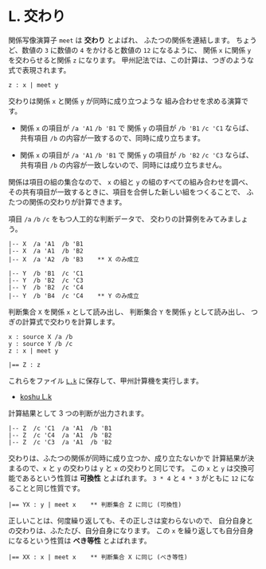 # L. 交わり


関係写像演算子 `meet` は **交わり** とよばれ、
ふたつの関係を連結します。
ちょうど、数値の `3` に数値の `4` をかけると数値の `12` になるように、
関係 `x` に関係 `y` を交わらせると関係 `z` になります。
甲州記法では、この計算は、つぎのような式で表現されます。

~~~~~~~~~~~~~~~~~~~~~~~~~~~~~~~~~~~~~~~~~~~~ { .koshu .input }
z : x | meet y
~~~~~~~~~~~~~~~~~~~~~~~~~~~~~~~~~~~~~~~~~~~~~~~~~~~~~~~~~~~~~~~

交わりは関係 `x` と関係 `y` が同時に成り立つような
組み合わせを求める演算です。

 - 関係 `x` の項目が `/a 'A1` `/b 'B1` で
   関係 `y` の項目が `/b 'B1` `/c 'C1` ならば、
   共有項目 `/b` の内容が一致するので、同時に成り立ちます。

 - 関係 `x` の項目が `/a 'A1` `/b 'B1` で
   関係 `y` の項目が `/b 'B2` `/c 'C3` ならば、
   共有項目 `/b` の内容が一致しないので、同時には成り立ちません。

関係は項目の組の集合なので、
`x` の組と `y` の組のすべての組み合わせを調べ、
その共有項目が一致するときに、項目を合併した新しい組をつくることで、
ふたつの関係の交わりが計算できます。

項目 `/a` `/b` `/c` をもつ人工的な判断データで、
交わりの計算例をみてみましょう。

~~~~~~~~~~~~~~~~~~~~~~~~~~~~~~~~~~~~~~~~~~~~ { .koshu .input }
|-- X  /a 'A1  /b 'B1
|-- X  /a 'A1  /b 'B2
|-- X  /a 'A2  /b 'B3    ** X のみ成立

|-- Y  /b 'B1  /c 'C1
|-- Y  /b 'B2  /c 'C3
|-- Y  /b 'B2  /c 'C4
|-- Y  /b 'B4  /c 'C4    ** Y のみ成立
~~~~~~~~~~~~~~~~~~~~~~~~~~~~~~~~~~~~~~~~~~~~~~~~~~~~~~~~~~~~~~~

判断集合 `X` を関係 `x` として読み出し、
判断集合 `Y` を関係 `y` として読み出し、
つぎの計算式で交わりを計算します。

~~~~~~~~~~~~~~~~~~~~~~~~~~~~~~~~~~~~~~~~~~~~ { .koshu .input }
x : source X /a /b
y : source Y /b /c
z : x | meet y

|== Z : z
~~~~~~~~~~~~~~~~~~~~~~~~~~~~~~~~~~~~~~~~~~~~~~~~~~~~~~~~~~~~~~~

これらをファイル [`L.k`][L.k] に保存して、甲州計算機を実行します。

* [koshu L.k]

計算結果として 3 つの判断が出力されます。

~~~~~~~~~~~~~~~~~~~~~~~~~~~~~~~~~~~~~~~~~~~~ { .koshu .output }
|-- Z  /c 'C1  /a 'A1  /b 'B1
|-- Z  /c 'C4  /a 'A1  /b 'B2
|-- Z  /c 'C3  /a 'A1  /b 'B2
~~~~~~~~~~~~~~~~~~~~~~~~~~~~~~~~~~~~~~~~~~~~~~~~~~~~~~~~~~~~~~~

交わりは、ふたつの関係が同時に成り立つか、成り立たないかで
計算結果が決まるので、`x` と `y` の交わりは `y` と `x` の交わりと同じです。
この `x` と `y` は交換可能であるという性質は **可換性** とよばれます。
`3 * 4` と `4 * 3` がともに `12` になることと同じ性質です。

~~~~~~~~~~~~~~~~~~~~~~~~~~~~~~~~~~~~~~~~~~~~ { .koshu .input }
|== YX : y | meet x    ** 判断集合 Z に同じ (可換性)
~~~~~~~~~~~~~~~~~~~~~~~~~~~~~~~~~~~~~~~~~~~~~~~~~~~~~~~~~~~~~~~

正しいことは、何度繰り返しても、その正しさは変わらないので、
自分自身との交わりは、ふたたび、自分自身になります。
この `x` を繰り返しても自分自身になるという性質は
**べき等性** とよばれます。

~~~~~~~~~~~~~~~~~~~~~~~~~~~~~~~~~~~~~~~~~~~~ { .koshu .input }
|== XX : x | meet x    ** 判断集合 X に同じ (べき等性)
~~~~~~~~~~~~~~~~~~~~~~~~~~~~~~~~~~~~~~~~~~~~~~~~~~~~~~~~~~~~~~~


[L.k]:   ../L/L.k
[koshu L.k]: INOUT.md

